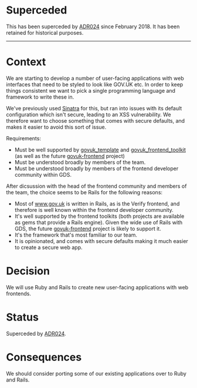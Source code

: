 # Superceded

This has been superceded by [ADR024](/architecture_decision_records/ADR024-web-app-language-and-framework-selection-2/) since February 2018. It has been retained for historical purposes.

------------------------

# Context

We are starting to develop a number of user-facing applications with web
interfaces that need to be styled to look like GOV.UK etc. In order to keep
things consistent we want to pick a single programming language and framework
to write these in.

We've previously used [Sinatra](http://sinatrarb.com/) for this, but ran into
issues with its default configuration which isn't secure, leading to an XSS
vulnerability. We therefore want to choose something that comes with secure
defaults, and makes it easier to avoid this sort of issue.

Requirements:

* Must be well supported by [govuk_template][] and [govuk_frontend_toolkit][] (as
  well as the future [govuk-frontend][] project)
* Must be understood broadly by members of the team.
* Must be understood broadly by members of the frontend developer community within GDS.

After dicsussion with the head of the frontend community and members of the
team, the choice seems to be Rails for the following reasons:

* Most of www.gov.uk is written in Rails, as is the Verify frontend, and
  therefore is well known within the frontend developer community.
* It's well supported by the frontend toolkits (both projects are available as
  gems that provide a Rails engine). Given the wide use of Rails with GDS, the
  future [govuk-frontend][] project is likely to support it.
* It's the framework that's most familiar to our team.
* It is opinionated, and comes with secure defaults making it much easier to
  create a secure web app.

# Decision

We will use Ruby and Rails to create new user-facing applications with web frontends.

# Status

Superceded by [ADR024](/architecture_decision_records/ADR024-web-app-language-and-framework-selection-2/).

# Consequences

We should consider porting some of our existing applications over to Ruby and Rails.

[govuk_template]: https://github.com/alphagov/govuk_template
[govuk_frontend_toolkit]: https://github.com/alphagov/govuk_frontend_toolkit
[govuk-frontend]: https://github.com/alphagov/govuk-frontend

